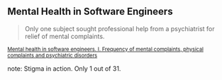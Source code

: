 ##  Mental Health in Software Engineers

> Only one subject sought professional help from a psychiatrist for
> relief of mental complaints. 

<small>[Mental health in software engineers. I. Frequency of mental complaints, physical complaints and psychiatric disorders](https://www.researchgate.net/publication/21180665_Mental_health_in_software_engineers_I_Frequency_of_mental_complaints_physical_complaints_and_psychiatric_disorders)</small>

note:
    Stigma in action. Only 1 out of 31.

